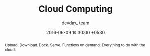 ---
title:  "Cloud Computing"
date:   2016-06-09 10:30:00 +0530
categories: events
tags: ["cloud computing","cloud"]
author: "devday_ team"
name: "Cloud Computing"
abstract: "Upload. Download. Dock. Serve. Functions on demand. Everything to do with the cloud. "
time: "2016-07-09T10:30:00+05:30"
event_time: "10:30 AM - 01:30 PM"
registration_closes: "2016-07-09T10:30:00+05:30"
venue: |
  #365, 3rd Floor, Sulochana Building,
  1st Cross Road, 3rd Block,
  Koramangala, Sarjapura Main Road,
  Bangalore 560034"
agenda: 
- 
    type: "talk"
    title: "talk 1"
    authors: 
    - 
        name: "Avinash Nijampure"
        avatar: ""
    time: "2016-07-09T10:30:00+05:30"
    local_time: "10:30"
    local_time_post: "AM"
    abstract: "Dolore ex deserunt aute fugiat aute nulla ea sunt aliqua nisi cupidatat eu. Duis nulla tempor do aute et eiusmod velit exercitation nostrud quis"
- 
    type: "break"
    time: "2016-07-09T11:15:00+05:30"
    title: "Tea and snacks"
    local_time: "11:15"
    local_time_post: "AM"
- 
    type: "talk"
    time: "2016-07-09T11:30:00+05:30"
    title: "SQLite: Why aren't you using it more?"
    local_time: "11:30"
    local_time_post: "AM"
    abstract: "Dolore ex deserunt aute fugiat aute nulla ea sunt aliqua nisi cupidatat eu. Duis nulla tempor do aute et eiusmod velit exercitation nostrud quis"
    authors: 
    - 
        name: "Srimathi Harinarayanan"
        avatar: ""
    - 
        name: "Navaneeth KN"
        avatar: ""
- 
    type: "talk"
    title: "Databases as event streams"
    time: "2016-07-09T12:15:00+05:30"
    local_time: "11:15"
    local_time_post: "AM"
    abstract: "Dolore ex deserunt aute fugiat aute nulla ea sunt aliqua nisi cupidatat eu. Duis nulla tempor do aute et eiusmod velit exercitation nostrud quis"
    authors: 
    - 
        name: "Shashank Teotia"
        avatar: ""
- 
    type: "break"
    title: "Lunch"
    time: "2016-07-09T13:00:00+05:30"
    local_time: "01:00"
    local_time_post: "PM"
---